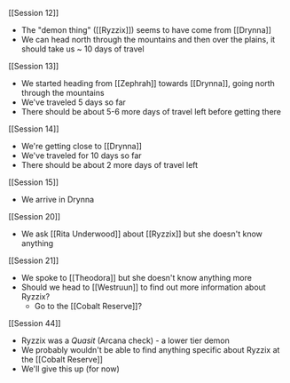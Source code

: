 [[Session 12]]
- The "demon thing" ([[Ryzzix]]) seems to have come from [[Drynna]]
- We can head north through the mountains and then over the plains, it should take us  ~ 10 days of travel

 [[Session 13]]
- We started heading from [[Zephrah]] towards [[Drynna]], going north through the mountains
- We've traveled 5 days so far
- There should be about 5-6 more days of travel left before getting there

[[Session 14]]
- We're getting close to [[Drynna]]
- We've traveled for 10 days so far
- There should be about 2 more days of travel left

[[Session 15]]
* We arrive in Drynna

[[Session 20]]
- We ask [[Rita Underwood]] about [[Ryzzix]] but she doesn't know anything

[[Session 21]]
- We spoke to [[Theodora]] but she doesn't know anything more
- Should we head to [[Westruun]] to find out more information about Ryzzix?
	- Go to the [[Cobalt Reserve]]?

[[Session 44]]
- Ryzzix was a *Quasit* (Arcana check) - a lower tier demon
- We probably wouldn't be able to find anything specific about Ryzzix at the [[Cobalt Reserve]]
- We'll give this up (for now)